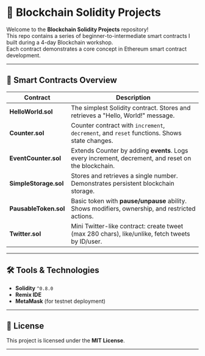 # 🚀 Blockchain Solidity Projects

Welcome to the **Blockchain Solidity Projects** repository!  
This repo contains a series of beginner-to-intermediate smart contracts I built during a 4-day Blockchain workshop.  
Each contract demonstrates a core concept in Ethereum smart contract development.

---

## 🧩 Smart Contracts Overview

| Contract           | Description                                                                                           |
|--------------------|------------------------------------------------------------------------------------------------------|
| **HelloWorld.sol** | The simplest Solidity contract. Stores and retrieves a "Hello, World!" message.                      |
| **Counter.sol**    | Counter contract with `increment`, `decrement`, and `reset` functions. Shows state changes.          |
| **EventCounter.sol** | Extends Counter by adding **events**. Logs every increment, decrement, and reset on the blockchain.|
| **SimpleStorage.sol** | Stores and retrieves a single number. Demonstrates persistent blockchain storage.                 |
| **PausableToken.sol** | Basic token with **pause/unpause** ability. Shows modifiers, ownership, and restricted actions.   |
| **Twitter.sol**    | Mini Twitter-like contract: create tweet (max 280 chars), like/unlike, fetch tweets by ID/user.      |

---

## 🛠️ Tools & Technologies

- **Solidity** `^0.8.0`
- **Remix IDE**
- **MetaMask** (for testnet deployment)

---

## 📜 License

This project is licensed under the **MIT License**.

---
